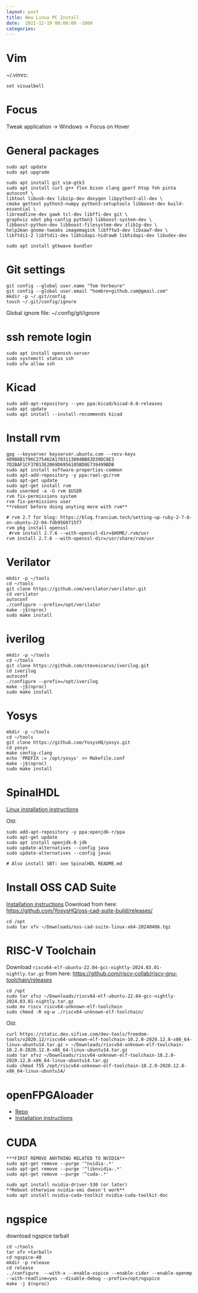 ```yaml
---
layout: post
title: New Linux PC Install
date:  2021-12-19 00:00:00 -1000
categories:
---
```



# Vim
~/.vimrc:
```
set visualbell
```

# Focus

Tweak application -> Windows -> Focus on Hover

# General packages
```
sudo apt update
sudo apt upgrade

sudo apt install git vim-gtk3
sudo apt install curl g++ flex bison clang gperf htop feh pinta autoconf \
libtool libusb-dev libzip-dev doxygen libpython3-all-dev \
cmake gettext python3-numpy python3-setuptools libboost-dev build-essential \
libreadline-dev gawk tcl-dev libffi-dev git \
graphviz xdot pkg-config python3 libboost-system-dev \
libboost-python-dev libboost-filesystem-dev zlib1g-dev \
help2man gnome-tweaks imagemagick libfftw3-dev libxaw7-dev \
libftdi1-2 libftdi1-dev libhidapi-hidraw0 libhidapi-dev libudev-dev

sudo apt install gtkwave bundler
```

# Git settings

```
git config --global user.name "Tom Verbeure"
git config --global user.email "hombre+github.com@gmail.com"
mkdir -p ~/.git/config
touch ~/.git/config/ignore
```

Global ignore file: ~/.config/git/ignore

# ssh remote login
```
sudo apt install openssh-server
sudo systemctl status ssh
sudo ufw allow ssh
```

# Kicad
```
sudo add-apt-repository --yes ppa:kicad/kicad-8.0-releases
sudo apt update
sudo apt install --install-recommends kicad
```

# Install rvm
```
gpg --keyserver keyserver.ubuntu.com --recv-keys 409B6B1796C275462A1703113804BB82D39DC0E3 7D2BAF1CF37B13E2069D6956105BD0E739499BDB
sudo apt install software-properties-common
sudo apt-add-repository -y ppa:rael-gc/rvm
sudo apt-get update
sudo apt-get install rvm
sudo usermod -a -G rvm $USER
rvm fix-permissions system
rvm fix-permissions user
**reboot before doing anyting more with rvm**

# rvm 2.7 for blog: https://blog.francium.tech/setting-up-ruby-2-7-6-on-ubuntu-22-04-fdb9560715f7
rvm pkg install openssl
 #rvm install 2.7.6 --with-openssl-dir=$HOME/.rvm/usr
rvm install 2.7.6 --with-openssl-dir=/usr/share/rvm/usr
```

# Verilator
```
mkdir -p ~/tools
cd ~/tools
git clone https://github.com/verilator/verilator.git
cd verilator
autoconf
./configure --prefix=/opt/verilator
make -j$(nproc)
sudo make install 
```

# iverilog

```
mkdir -p ~/tools
cd ~/tools
git clone https://github.com/steveicarus/iverilog.git
cd iverilog
autoconf
./configure --prefix=/opt/iverilog
make -j$(nproc)
sudo make install 
```

# Yosys

```
mkdir -p ~/tools
cd ~/tools
git clone https://github.com/YosysHQ/yosys.git
cd yosys
make config-clang
echo 'PREFIX := /opt/yosys' >> Makefile.conf
make -j$(nproc)
sudo make install
```

# SpinalHDL

[Linux installation instructions](https://spinalhdl.github.io/SpinalDoc-RTD/master/SpinalHDL/Getting%20Started/Install%20and%20setup.html#linux-installation)

Old:
```
sudo add-apt-repository -y ppa:openjdk-r/ppa
sudo apt-get update
sudo apt install openjdk-8-jdk
sudo update-alternatives --config java
sudo update-alternatives --config javac

# Also install SBT: see SpinalHDL README.md
```

# Install OSS CAD Suite

[Installation instructions](https://github.com/YosysHQ/oss-cad-suite-build?tab=readme-ov-file#installation)
Download from here: https://github.com/YosysHQ/oss-cad-suite-build/releases/

```
cd /opt
sudo tar xfv ~/Downloads/oss-cad-suite-linux-x64-20240406.tgz
```

# RISC-V Toolchain

Download `riscv64-elf-ubuntu-22.04-gcc-nightly-2024.03.01-nightly.tar.gz` from here: https://github.com/riscv-collab/riscv-gnu-toolchain/releases

```
cd /opt
sudo tar xfvz ~/Downloads/riscv64-elf-ubuntu-22.04-gcc-nightly-2024.03.01-nightly.tar.gz
sudo mv riscv riscv64-unknown-elf-toolchain
sudo chmod -R og-w ./riscv64-unknown-elf-toolchain/
```

Old:
```
curl https://static.dev.sifive.com/dev-tools/freedom-tools/v2020.12/riscv64-unknown-elf-toolchain-10.2.0-2020.12.8-x86_64-linux-ubuntu14.tar.gz > ~/Downloads/riscv64-unknown-elf-toolchain-10.2.0-2020.12.8-x86_64-linux-ubuntu14.tar.gz
sudo tar xfvz ~/Downloads/riscv64-unknown-elf-toolchain-10.2.0-2020.12.8-x86_64-linux-ubuntu14.tar.gz
sudo chmod 755 /opt/riscv64-unknown-elf-toolchain-10.2.0-2020.12.8-x86_64-linux-ubuntu14/
```

# openFPGAloader

* [Repo](https://github.com/trabucayre/openFPGALoader)
* [Installation instructions](https://trabucayre.github.io/openFPGALoader/guide/install.html)

# CUDA
```
***FIRST REMOVE ANYTHING RELATED TO NVIDIA**
sudo apt-get remove --purge '^nvidia-.*'
sudo apt-get remove --purge '^libnvidia-.*'
sudo apt-get remove --purge '^cuda-.*'

sudo apt install nvidia-driver-530 (or later)
**Reboot otherwise nvidia-smi doesn't work**
sudo apt install nvidia-cuda-toolkit nvidia-cuda-toolkit-doc
```

# ngspice
download ngspice tarball

```
cd ~/tools
tar xfv <tarball>
cd ngspice-40
mkdir -p release
cd release
../configure  --with-x --enable-xspice --enable-cider --enable-openmp --with-readline=yes --disable-debug --prefix=/opt/ngspice
make -j $(nproc)
```

